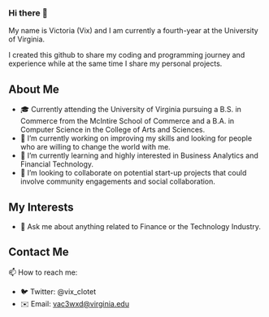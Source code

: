 ### Hi there 👋

My name is Victoria (Vix) and I am currently a fourth-year at the University of Virginia. 

I created this github to share my coding and programming journey and experience while at the same time I share my personal projects.

## About Me

- 🎓 Currently attending the University of Virginia pursuing a B.S. in Commerce from the McIntire School of Commerce and a B.A. in Computer Science in the College of Arts and Sciences.
- 🔭 I’m currently working on improving my skills and looking for people who are willing to change the world with me.
- 🌱 I’m currently learning and highly interested in Business Analytics and Financial Technology.
- 👯 I’m looking to collaborate on potential start-up projects that could involve community engagements and social collaboration.

## My Interests
- 💬 Ask me about anything related to Finance or the Technology Industry.

## Contact Me

📫 How to reach me: 
- 🐦 Twitter: @vix_clotet
- ✉️ Email: vac3wxd@virginia.edu
